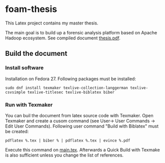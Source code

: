 # foam-thesis
This Latex project contains my master thesis. 

The main goal is to build up a forensic analysis platform based on Apache Hadoop ecosystem. 
See compiled document [thesis.pdf](main.pdf).

## Build the document

### Install software

Installation on Fedora 27. Following packages must be installed:
```
sudo dnf install texmaker texlive-collection-langgerman texlive-csvsimple texlive-titlesec texlive-biblatex biber
```

### Run with Texmaker
You can buil the document from latex source code with Texmaker. Open Texmaker and create a cusom command (see User-> User Commands -> Edit User Commands). Following user command "Build with Biblatex" must be created:

```
pdflatex %.tex | biber % | pdflatex %.tex | evince %.pdf
```
Execute this command on [main.tex](main.tex).
Afterwards a Quick Build with Texmake is also sufficient unless you change the list of references.
